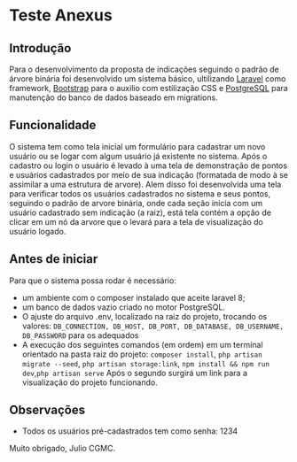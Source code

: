 # Teste Anexus

## Introdução
Para o desenvolvimento da proposta de indicações seguindo o padrão de árvore binária foi desenvolvido um sistema básico, ultilizando [Laravel](https://laravel.com/docs/routing) como framework, [Bootstrap](https://getbootstrap.com/) para o auxilio com estilização CSS e [PostgreSQL](https://www.postgresql.org/) para manutenção do banco de dados baseado em migrations.

## Funcionalidade
O sistema tem como tela inicial um formulário para cadastrar um novo usuário ou se logar com algum usuário já existente no sistema. Após o cadastro ou login o usuário é levado à uma tela de demonstração de pontos e usuários cadastrados por meio de sua indicação (formatada de modo à se assimilar a uma estrutura de arvore). Alem disso foi desenvolvida uma tela para verificar todos os usuários cadastrados no sistema e seus pontos, seguindo o padrão de arvore binária, onde cada seção inicia com um usuário cadastrado sem indicação (a raiz), está tela contém a opção de clicar em um nó da arvore que o levará para a tela de visualização do usuário logado.

## Antes de iniciar

Para que o sistema possa rodar é necessário:
-  um ambiente com o composer instalado que aceite laravel 8;
- um banco de dados vazio criado no motor PostgreSQL.
- O ajuste do arquivo .env, localizado na raiz do projeto, trocando os valores: 
`DB_CONNECTION,
DB_HOST,
DB_PORT,
DB_DATABASE,
DB_USERNAME,
DB_PASSWORD` para os adequados
- A execução dos seguintes comandos (em ordem) em um terminal orientado na pasta raiz do projeto: `composer install`, `php artisan migrate --seed`, `php artisan storage:link`, `npm install && npm run dev`,`php artisan serve` Após o segundo surgirá um link para a visualização do projeto funcionando.

## Observações
- Todos os usuários pré-cadastrados tem como senha: 1234

Muito obrigado, Julio CGMC.